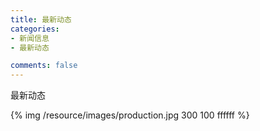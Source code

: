```yaml
---
title: 最新动态
categories:
- 新闻信息
- 最新动态

comments: false
---
```

最新动态

{% img  /resource/images/production.jpg 300 100 ffffff %}